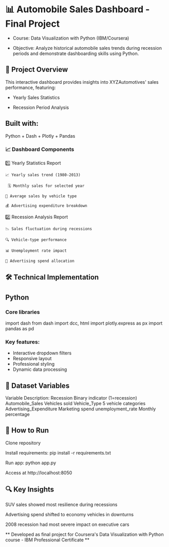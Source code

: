 # 📊 Automobile Sales Dashboard - Final Project

* Course: Data Visualization with Python (IBM/Coursera)

* Objective: Analyze historical automobile sales trends during recession periods and demonstrate dashboarding skills using Python.


## 🚀 Project Overview

This interactive dashboard provides insights into XYZAutomotives' sales performance, featuring:

- Yearly Sales Statistics

- Recession Period Analysis
  

## Built with:

Python + Dash + Plotly + Pandas


### 📈 Dashboard Components

1️⃣ Yearly Statistics Report

    📈 Yearly sales trend (1980-2013)

     🗓️ Monthly sales for selected year

    🚗 Average sales by vehicle type

    💰 Advertising expenditure breakdown

2️⃣ Recession Analysis Report

    📉 Sales fluctuation during recessions

    🔍 Vehicle-type performance

    📊 Unemployment rate impact

    💸 Advertising spend allocation


## 🛠️ Technical Implementation

## Python

### Core libraries
import dash
from dash import dcc, html
import plotly.express as px
import pandas as pd

### Key features:
 - Interactive dropdown filters
 - Responsive layout
 - Professional styling
 - Dynamic data processing
   
## 📂 Dataset Variables

Variable	Description:
Recession	Binary indicator (1=recession)
Automobile_Sales	Vehicles sold
Vehicle_Type	5 vehicle categories
Advertising_Expenditure	Marketing spend
unemployment_rate	Monthly percentage

## 🚦 How to Run

Clone repository

Install requirements: pip install -r requirements.txt

Run app: python app.py

Access at http://localhost:8050


## 🔍 Key Insights

SUV sales showed most resilience during recessions

Advertising spend shifted to economy vehicles in downturns

2008 recession had most severe impact on executive cars


** Developed as final project for Coursera's Data Visualization with Python course - IBM Professional Certificate **
